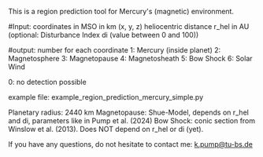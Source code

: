 This is a region prediction tool for Mercury's (magnetic) environment. 

#Input: 
coordinates in MSO in km (x, y, z) 
heliocentric distance r_hel in AU 
(optional: Disturbance Index di (value between 0 and 100)) 

#output: 
number for each coordinate 
1: Mercury (inside planet) 
2: Magnetosphere
3: Magnetopause
4: Magnetosheath
5: Bow Shock
6: Solar Wind 

0: no detection possible 

example file: example_region_prediction_mercury_simple.py 

Planetary radius: 2440 km 
Magnetopause: Shue-Model, depends on r_hel and di, parameters like in Pump et al. (2024) 
Bow Shock: conic section from Winslow et al. (2013). Does NOT depend on r_hel or di (yet). 

If you have any questions, do not hesitate to contact me: k.pump@tu-bs.de 
